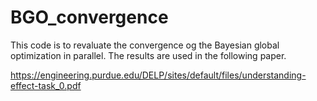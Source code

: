 # BGO_convergence
This code is to revaluate the convergence og the Bayesian global optimization in parallel.
The results are used in the following paper.

https://engineering.purdue.edu/DELP/sites/default/files/understanding-effect-task_0.pdf
